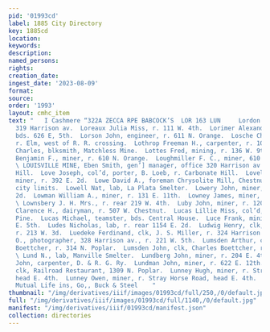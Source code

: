 ```yaml
---
pid: '01993cd'
label: 1885 City Directory
key: 1885cd
location: 
keywords: 
description: 
named_persons: 
rights: 
creation_date: 
ingest_date: '2023-08-09'
format: 
source: 
order: '1993'
layout: cmhc_item
text: "   I Cashmere “322A ZECCA RPE BABCOCK’S  LOR 163 LUN     Lordon Patrick, r.
  319 Harrison av.  Loreaux Julia Miss, r. 111 W. 4th.  Lorimer Alexander, miner,
  bds. 626 E, 5th.  Lorson John, engineer, r. 611 N. Orange.  Losche Charles, lab,
  r. Elm, west of R. R. crossing.  Lothrop Freeman H., carpenter, r. 109 E, 6th.  Lott
  Charles, blksmith, Matchless Mine.  Lottes Fred, mining, r. 136 W. 9th.  Loughmiller
  Benjamin F., miner, r. 610 N. Orange.  Loughmiller F. C., miner, 610 N. Orange.
  \ LOUISVILLE MINE, Eben Smith, gen’] manager, office 320 Harrison av., mine, Iron
  Hill.  Love Joseph, col’d, porter, B. Loeb, r. Carbonate Hill.  Lovell Joseph A.,
  miner, r. 392 E. 2d.  Lowe David A., foreman Chrysolite Mill, Chestnut, west of
  city limits.  Lowell Nat, lab, La Plata Smelter.  Lowery John, miner, r. 398 E.
  2d.  Lowman William A., miner, r. 131 E. 11th.  Lowney James, miner, r 416 E. 2d.
  \ Lownsbery J. H. Mrs., r. rear 219 W. 4th.  Luby John, miner, r. 120 E. 14th.  Lucas
  Clarence H., dairyman, r. 507 W. Chestnut.  Lucas Lillie Miss, col’d, r. 114 N.
  Pine.  Lucas Michael, teamster, bds. Central House.  Luce Frank, mining, r. 142
  E. 5th.  Ludes Nicholas, lab, r. rear 1154 E. 2d.  Ludwig Henry, clk, Charles Boettcher,
  r. 213 W. 3d.  Luedeke Ferdinand, clk, J. S. Miller, r. 324 Harrison av.  Luke Wellington
  O., photographer, 328 Harrison av., r. 221 W. 5th.  Lumsden Arthur, clk, Charles
  Boettcher, r. 314 N. Poplar.  Lumsden John, clk, Charles Boettcher, r. 314 N. Poplar.
  \ Lund N., lab, Manville Smelter.  Lundberg John, miner, r. 204 E. 4th.  Lundgren
  John, carpenter, D. & R. G. Ry.  Lundman John, miner, r. 622 E. 12th.  Lundy William,
  clk, Railroad Restaurant, 1309 N. Poplar.  Lunney Hugh, miner, r. Stray Horse Road,
  head E. 4th.  Lunney Owen, miner, r. Stray Horse Road, head E. 4th.  Northwestern
  Mutual Life ins, Go,, Buck & Steel    "
thumbnail: "/img/derivatives/iiif/images/01993cd/full/250,/0/default.jpg"
full: "/img/derivatives/iiif/images/01993cd/full/1140,/0/default.jpg"
manifest: "/img/derivatives/iiif/01993cd/manifest.json"
collection: directories
---
```

